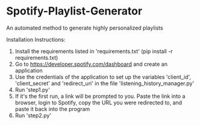 # Spotify-Playlist-Generator
An automated method to generate highly personalized playlists

Installation Instructions:
1) Install the requirements listed in 'requirements.txt' (pip install -r requirements.txt)
2) Go to https://developer.spotify.com/dashboard and create an application
3) Use the credentials of the application to set up the variables 'client_id', 'client_secret' and 'redirect_uri' in the file 'listening_history_manager.py'
4) Run 'step1.py'
5) If it's the first run, a link will be prompted to you. Paste the link into a browser, login to Spotify, copy the URL you were redirected to, and paste it back into the program 
5) Run 'step2.py'